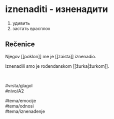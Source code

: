 # iznenaditi - изненадити

1. удивить  
2. застать врасплох

## Rečenice

Njegov [[poklon]] me je [[zaista]] iznenadio.

Iznenadili smo je rođendanskom [[žurka|žurkom]].

<br>

#vrsta/glagol  
#nivo/A2  

#tema/emocije  
#tema/odnosi  
#tema/iznenađenje  
